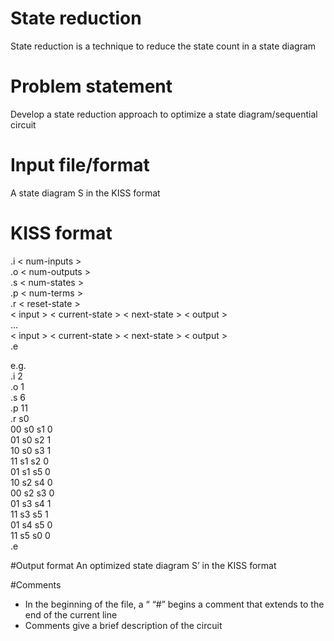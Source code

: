# State reduction
State reduction is a technique to reduce the state count in a state diagram

# Problem statement
Develop a state reduction approach to optimize a state diagram/sequential circuit

# Input file/format 
A state diagram S in the KISS format

# KISS format
.i < num-inputs >  
.o < num-outputs >  
.s < num-states >  
.p < num-terms >  
.r < reset-state >  
< input > < current-state > < next-state > < output >    
...  
< input > < current-state > < next-state > < output >  
.e

e.g.  
.i 2  
.o 1  
.s 6  
.p 11  
.r s0  
00 s0 s1 0  
01 s0 s2 1  
10 s0 s3 1  
11 s1 s2 0  
01 s1 s5 0  
10 s2 s4 0  
00 s2 s3 0  
01 s3 s4 1  
11 s3 s5 1  
01 s4 s5 0  
11 s5 s0 0  
.e  

#Output format
An optimized state diagram S’ in the KISS format

#Comments
* In the beginning of the file, a “ “#” begins a comment that extends to the end of the current line 
* Comments give a brief description of the circuit  



